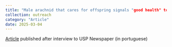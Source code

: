 ```yaml
---
title: "Male arachnid that cares for offspring signals "good health" to attract a female"
collection: outreach
category: "Article"
date: 2025-03-04
---
```


[Article](https://jornal.usp.br/ciencias/aracnideo-macho-que-cuida-da-prole-anuncia-boa-saude-para-atrair-femea/) published after interview to USP Newspaper (in portuguese)
